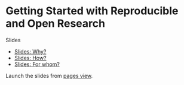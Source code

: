 # Getting Started with Reproducible and Open Research

Slides 
- [Slides: Why?](slides_ROR_why.html)
- [Slides: How?](slides_ROR_why.html)
- [Slides: For whom?](slides_ROR_whom.html)

Launch the slides from [pages view](https://bvreede.github.io/reproducibility-workshop-escience/).
